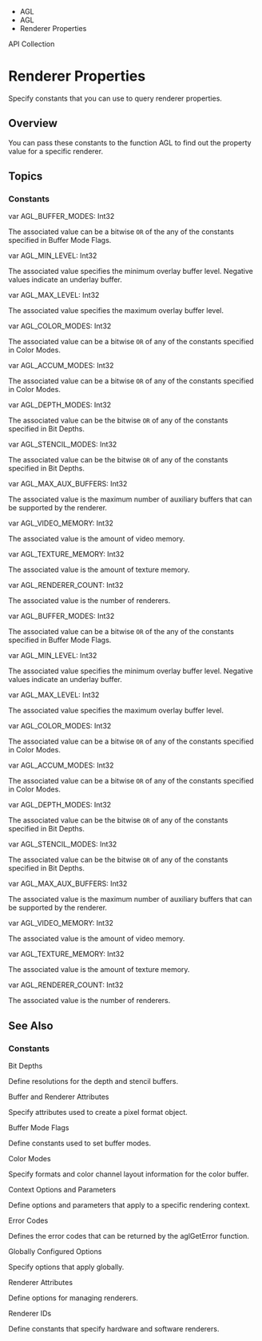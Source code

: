 

- AGL
- AGL
-  Renderer Properties 

API Collection

# Renderer Properties

Specify constants that you can use to query renderer properties.

## Overview

You can pass these constants to the function AGL to find out the property value for a specific renderer.

## Topics

### Constants

var AGL_BUFFER_MODES: Int32

The associated value can be a bitwise `OR` of the any of the constants specified in Buffer Mode Flags.

var AGL_MIN_LEVEL: Int32

The associated value specifies the minimum overlay buffer level. Negative values indicate an underlay buffer.

var AGL_MAX_LEVEL: Int32

The associated value specifies the maximum overlay buffer level.

var AGL_COLOR_MODES: Int32

The associated value can be a bitwise `OR` of any of the constants specified in Color Modes.

var AGL_ACCUM_MODES: Int32

The associated value can be a bitwise `OR` of any of the constants specified in Color Modes.

var AGL_DEPTH_MODES: Int32

The associated value can be the bitwise `OR` of any of the constants specified in Bit Depths.

var AGL_STENCIL_MODES: Int32

The associated value can be the bitwise `OR` of any of the constants specified in Bit Depths.

var AGL_MAX_AUX_BUFFERS: Int32

The associated value is the maximum number of auxiliary buffers that can be supported by the renderer.

var AGL_VIDEO_MEMORY: Int32

The associated value is the amount of video memory.

var AGL_TEXTURE_MEMORY: Int32

The associated value is the amount of texture memory.

var AGL_RENDERER_COUNT: Int32

The associated value is the number of renderers.

var AGL_BUFFER_MODES: Int32

The associated value can be a bitwise `OR` of the any of the constants specified in Buffer Mode Flags.

var AGL_MIN_LEVEL: Int32

The associated value specifies the minimum overlay buffer level. Negative values indicate an underlay buffer.

var AGL_MAX_LEVEL: Int32

The associated value specifies the maximum overlay buffer level.

var AGL_COLOR_MODES: Int32

The associated value can be a bitwise `OR` of any of the constants specified in Color Modes.

var AGL_ACCUM_MODES: Int32

The associated value can be a bitwise `OR` of any of the constants specified in Color Modes.

var AGL_DEPTH_MODES: Int32

The associated value can be the bitwise `OR` of any of the constants specified in Bit Depths.

var AGL_STENCIL_MODES: Int32

The associated value can be the bitwise `OR` of any of the constants specified in Bit Depths.

var AGL_MAX_AUX_BUFFERS: Int32

The associated value is the maximum number of auxiliary buffers that can be supported by the renderer.

var AGL_VIDEO_MEMORY: Int32

The associated value is the amount of video memory.

var AGL_TEXTURE_MEMORY: Int32

The associated value is the amount of texture memory.

var AGL_RENDERER_COUNT: Int32

The associated value is the number of renderers.

## See Also

### Constants

Bit Depths

Define resolutions for the depth and stencil buffers.

Buffer and Renderer Attributes

Specify attributes used to create a pixel format object.

Buffer Mode Flags

Define constants used to set buffer modes.

Color Modes

Specify formats and color channel layout information for the color buffer.

Context Options and Parameters

Define options and parameters that apply to a specific rendering context.

Error Codes

Defines the error codes that can be returned by the aglGetError function.

Globally Configured Options

Specify options that apply globally.

Renderer Attributes

Define options for managing renderers.

Renderer IDs

Define constants that specify hardware and software renderers.

